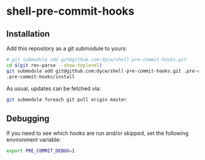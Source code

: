 # shell-pre-commit-hooks

## Installation

Add this repository as a git submodule to yours:

```bash
# git submodule add git@github.com:dycw/shell-pre-commit-hooks.git
cd $(git rev-parse --show-toplevel)
git submodule add git@github.com:dycw/shell-pre-commit-hooks.git .pre-commit-hooks
.pre-commit-hooks/install
```

As usual, updates can be fetched via:

```bash
git submodule foreach git pull origin master
```

## Debugging

If you need to see which hooks are run and/or skipped, set the following environment variable:

```bash
export PRE_COMMIT_DEBUG=1
```


